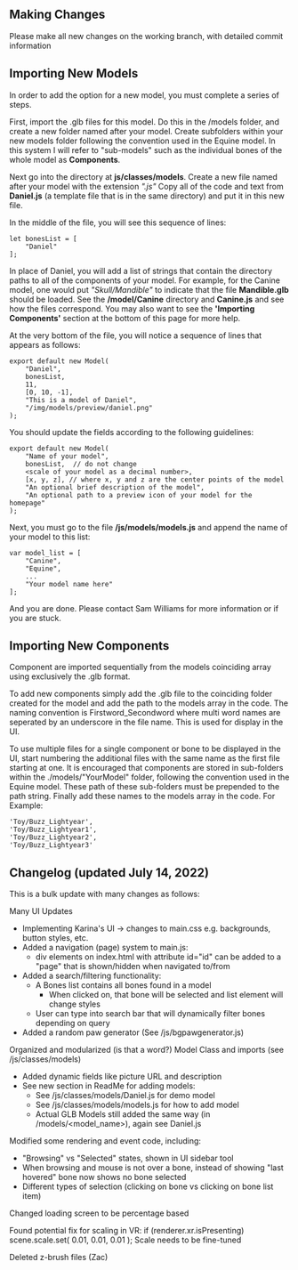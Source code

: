 
## Making Changes

Please make all new changes on the working branch, with detailed commit information

## Importing New Models 

In order to add the option for a new model, you must complete a series of steps.

First, import the .glb files for this model. Do this in the /models folder, and create a new folder named after your model. Create subfolders within your new models folder following the convention used in the Equine model. In this system I will refer to "sub-models" such as the individual bones of the whole model as **Components**.

Next go into the directory at **js/classes/models**. Create a new file named after your model with the extension *".js"* Copy all of the code and text from **Daniel.js** (a template file that is in the same directory) and put it in this new file. 

In the middle of the file, you will see this sequence of lines:

```
let bonesList = [
    "Daniel"
];
```

In place of Daniel, you will add a list of strings that contain the directory paths to all of the components of your model. For example, for the Canine model, one would put *"Skull/Mandible"* to indicate that the file **Mandible.glb** should be loaded. See the **/model/Canine** directory and **Canine.js** and see how the files correspond. You may also want to see the **'Importing Components'** section at the bottom of this page for more help.

At the very bottom of the file, you will notice a sequence of lines that appears as follows:

```
export default new Model(
    "Daniel",
    bonesList,
    11,
    [0, 10, -1],
    "This is a model of Daniel",
    "/img/models/preview/daniel.png"
);
```

You should update the fields according to the following guidelines:

```
export default new Model(
    "Name of your model",
    bonesList,  // do not change
    <scale of your model as a decimal number>,
    [x, y, z], // where x, y and z are the center points of the model
    "An optional brief description of the model",
    "An optional path to a preview icon of your model for the homepage"
);
```

Next, you must go to the file **/js/models/models.js** and append the name of your model to this list:

```
var model_list = [
    "Canine",
    "Equine",
    ...
    "Your model name here"
];
```

And you are done. Please contact Sam Williams for more information or if you are stuck.

## Importing New Components

Component are imported sequentially from the models coinciding array using exclusively the .glb format.

To add new components simply add the .glb file to the coinciding folder created for the model and add the path to the models array in the code. The naming convention is Firstword_Secondword where multi word names are seperated by an underscore in the file name. This is used for display in the UI.

To use multiple files for a single component or bone to be displayed in the UI, start numbering the additional files with the same name as the first file starting at one. It is encouraged that components are stored in sub-folders within the ./models/"YourModel" folder, following the convention used in the Equine model. These path of these sub-folders must be prepended to the path string. Finally add these names to the models array in the code. For Example:
```
'Toy/Buzz_Lightyear',
'Toy/Buzz_Lightyear1',
'Toy/Buzz_Lightyear2',
'Toy/Buzz_Lightyear3'
```

## Changelog (updated July 14, 2022)

This is a bulk update with many changes as follows:

Many UI Updates
- Implementing Karina's UI -> changes to main.css e.g. backgrounds, button styles, etc.
- Added a navigation (page) system to main.js:
	- div elements on index.html with attribute id="id" can be added to a "page"
		that is shown/hidden when navigated to/from
- Added a search/filtering functionality:
	- A Bones list contains all bones found in a model
		- When clicked on, that bone will be selected and list element will change styles
	- User can type into search bar that will dynamically filter bones depending on query
- Added a random paw generator (See /js/bgpawgenerator.js)

Organized and modularized (is that a word?) Model Class and imports (see /js/classes/models)
- Added dynamic fields like picture URL and description
- See new section in ReadMe for adding models:
	- See /js/classes/models/Daniel.js for demo model
	- See /js/classes/models/models.js for how to add model
	- Actual GLB Models still added the same way (in /models/<model_name>), again see Daniel.js

Modified some rendering and event code, including:
- "Browsing" vs "Selected" states, shown in UI sidebar tool
- When browsing and mouse is not over a bone, instead of showing "last hovered" bone now shows no bone selected
- Different types of selection (clicking on bone vs clicking on bone list item)

Changed loading screen to be percentage based

Found potential fix for scaling in VR:
    if (renderer.xr.isPresenting)
        scene.scale.set( 0.01, 0.01, 0.01 ); Scale needs to be fine-tuned

Deleted z-brush files (Zac)

